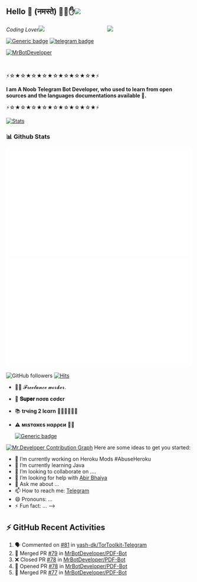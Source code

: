 <h2> Hello 👋 (नमस्ते) 👋💜✋<img src="https://media.giphy.com/media/12oufCB0MyZ1Go/giphy.gif" width="50"></h2> <img align='right' src="https://media.giphy.com/media/M9gbBd9nbDrOTu1Mqx/giphy.gif" width="230"> <p><em>Coding Lover<img src="https://media.giphy.com/media/WUlplcMpOCEmTGBtBW/giphy.gif" width="30"> </em></p>

[![Generic badge](https://img.shields.io/badge/REACHME-@-<COLOR>.svg)](https://github.com/MrBotDeveloper) [![telegram badge](https://img.shields.io/badge/MrBotDeveloper-30302f?style=flat&logo=telegram)](https://telegram.dog/MrBot_Developer)

<p align="left"> <a href="https://github.com/MrBotDeveloper/"><img width="220px" height="35" src="https://komarev.com/ghpvc/?username=MrBotDeveloper&label=PROFILE%20VISITORS&color=blueviolet&style=flat-square" alt="MrBotDeveloper" /></a> </p><br>

⚡☆★☆★☆★☆★☆★☆★☆★☆★⚡

<b>
I am A Noob Telegram Bot Developer, who used to learn from open sources and the languages documentations available 📃. </b>

⚡☆★☆★☆★☆★☆★☆★☆★☆★⚡

[![Stats](https://github-readme-stats.vercel.app/api?username=MrBotDeveloper&hide=prs&count_private=true&show_icons=true&theme=cobalt)](https://github.com/anuraghazra/github-readme-stats)


### 📊 Github Stats<a href='https://github.com/MrBotDeveloper/GitHub-Statistics'> 
  
  ![Stats Overview](https://raw.githubusercontent.com/MrBotDeveloper/GitHub-Statistics/output/generated/overview.svg) 
  ![Most Used Languages](https://raw.githubusercontent.com/MrBotDeveloper/GitHub-Statistics/output/generated/languages.svg) </a>



![GitHub followers](https://img.shields.io/github/followers/MrBotDeveloper??style=social&logo=GitHub)
[![Hits](https://hits.seeyoufarm.com/api/count/incr/badge.svg?url=https%3A%2F%2Fgithub.com%2FMrBotDeveloper%2F&count_bg=%230D62FF&title_bg=%23FF0000&icon=github.svg&icon_color=%23E7E7E7&title=HITS&edge_flat=true)](https://hits.seeyoufarm.com)




- 👨‍💼 𝓕𝓻𝓮𝓮𝓵𝓪𝓷𝓬𝓮  𝔀𝓸𝓻𝓴𝓮𝓻.
- 🌚 <b>𝐒𝐮𝐩𝐞𝐫 nσσв cσdєr</b>
- 📚 <b>trчíng 2 lєαrn</b> 🚶🏻‍♂️🚶🏻‍♂️
- ⚠️ <b>мιѕтαкєѕ нαρρєи</b> 🤷‍♂️

  [![Generic badge](https://img.shields.io/badge/AnyㅤDσυႦƚʂ..ㅤping@-Mr._Developer-RED.svg)](https://telegram.dog/Mr_Pro_Noob)

 [![Mr.Developer Contribution Graph](https://activity-graph.herokuapp.com/graph?username=MrBotDeveloper&bg_color=1F222E&color=F8D866&line=F85D7F&point=FFFFFF&hide_border=true)](https://github.com/MrBotDeveloper)
Here are some ideas to get you started:

- 🔭 I’m currently working on Heroku Mods #AbuseHeroku
- 🌱 I’m currently learning Java
- 👯 I’m looking to collaborate on ....
- 🤔 I’m looking for help with [Abir Bhaiya](https://GitHub.com/AbirHasan2005)
- 💬 Ask me about ...
- 📫 How to reach me: [Telegram](https://t.me/Mr_Pro_Noob)
- 😄 Pronouns: ...
- ⚡ Fun fact: ...
-->

## ⚡ GitHub Recent Activities 

<!--START_SECTION:activity-->
1. 🗣 Commented on [#81](https://github.com/yash-dk/TorToolkit-Telegram/issues/81) in [yash-dk/TorToolkit-Telegram](https://github.com/yash-dk/TorToolkit-Telegram)
2. 🎉 Merged PR [#79](https://github.com/MrBotDeveloper/PDF-Bot/pull/79) in [MrBotDeveloper/PDF-Bot](https://github.com/MrBotDeveloper/PDF-Bot)
3. ❌ Closed PR [#78](https://github.com/MrBotDeveloper/PDF-Bot/pull/78) in [MrBotDeveloper/PDF-Bot](https://github.com/MrBotDeveloper/PDF-Bot)
4. 💪 Opened PR [#78](https://github.com/MrBotDeveloper/PDF-Bot/pull/78) in [MrBotDeveloper/PDF-Bot](https://github.com/MrBotDeveloper/PDF-Bot)
5. 🎉 Merged PR [#77](https://github.com/MrBotDeveloper/PDF-Bot/pull/77) in [MrBotDeveloper/PDF-Bot](https://github.com/MrBotDeveloper/PDF-Bot)
<!--END_SECTION:activity-->
